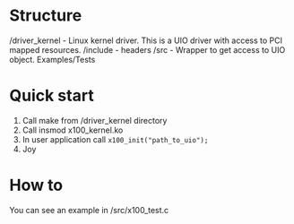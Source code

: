 # Structure
/driver_kernel - Linux kernel driver. This is a UIO driver with access to PCI mapped resources.
/include - headers
/src - Wrapper to get access to UIO object. Examples/Tests 

# Quick start
1. Call make from /driver_kernel directory
2. Call insmod x100_kernel.ko
3. In user application call ```x100_init("path_to_uio");```
4. Joy

# How to
You can see an example in /src/x100_test.c
